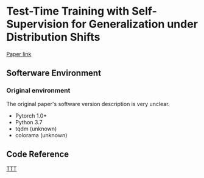 # Test-Time Training with Self-Supervision for Generalization under Distribution Shifts
[Paper link](https://proceedings.mlr.press/v119/sun20b.html)

## Softerware Environment
### Original environment
The original paper's software version description is very unclear.
+ Pytorch 1.0+
+ Python 3.7
+ tqdm (unknown)
+ colorama (unknown)

## Code Reference
[TTT](https://github.com/yueatsprograms/ttt_cifar_release/tree/master)
